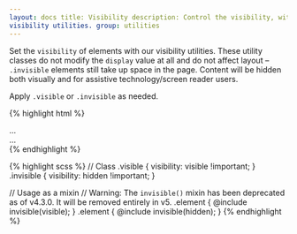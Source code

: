 ```yaml
---
layout: docs title: Visibility description: Control the visibility, without modifying the display, of elements with
visibility utilities. group: utilities
---
```


Set the `visibility` of elements with our visibility utilities. These utility classes do not modify the `display` value
at all and do not affect layout – `.invisible` elements still take up space in the page. Content will be hidden both
visually and for assistive technology/screen reader users.

Apply `.visible` or `.invisible` as needed.

{% highlight html %}
<div class="visible">...</div>
<div class="invisible">...</div>
{% endhighlight %}

{% highlight scss %} // Class .visible { visibility: visible !important; } .invisible { visibility: hidden !important; }

// Usage as a mixin // Warning: The `invisible()` mixin has been deprecated as of v4.3.0. It will be removed entirely in
v5. .element { @include invisible(visible); } .element { @include invisible(hidden); } {% endhighlight %}
